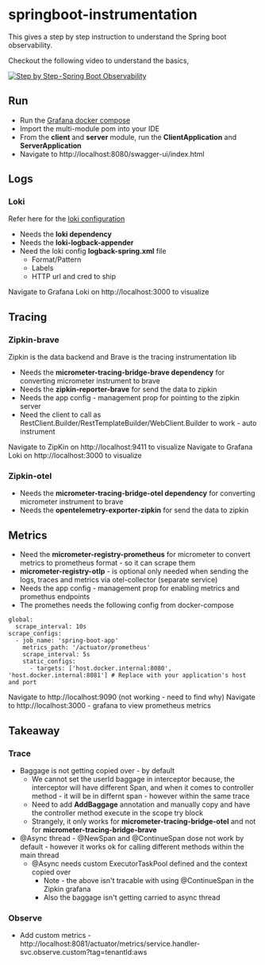 # springboot-instrumentation

This gives a step by step instruction to understand the Spring boot observability. 

Checkout the following video to understand the basics,

[![Step by Step - Spring Boot Observability](https://markdown-videos-api.jorgenkh.no/url?url=https%3A%2F%2Fyoutu.be%2FxR9q8xqwadI)](https://youtu.be/xR9q8xqwadI)

## Run

- Run the [Grafana docker compose](https://github.com/suriyaprakhash/docker-collection/blob/master/services/grafana/docker-compose.yml)
- Import the multi-module pom into your IDE 
- From the **client** and **server** module, run the **ClientApplication** and **ServerApplication**
- Navigate to http://localhost:8080/swagger-ui/index.html

## Logs

### Loki

Refer here for the [loki configuration](https://loki4j.github.io/loki-logback-appender/docs/configuration)

- Needs the **loki dependency**
- Needs the **loki-logback-appender**
- Need the loki config **logback-spring.xml** file
    - Format/Pattern
    - Labels
    - HTTP url and cred to ship

Navigate to Grafana Loki on http://localhost:3000 to visualize

## Tracing

### Zipkin-brave

Zipkin is the data backend and Brave is the tracing instrumentation lib

- Needs the **micrometer-tracing-bridge-brave dependency** for converting micrometer instrument to brave
- Needs the **zipkin-reporter-brave** for send the data to zipkin
- Needs the app config - management prop for pointing to the zipkin server
- Need the client to call as RestClient.Builder/RestTemplateBuilder/WebClient.Builder to work - auto instrument

Navigate to ZipKin on http://localhost:9411 to visualize
Navigate to Grafana Loki on http://localhost:3000 to visualize

### Zipkin-otel

- Needs the **micrometer-tracing-bridge-otel dependency** for converting micrometer instrument to brave
- Needs the **opentelemetry-exporter-zipkin** for send the data to zipkin

## Metrics

- Need the **micrometer-registry-prometheus** for micrometer to convert metrics to prometheus format - so it can scrape them
- **micrometer-registry-otlp** - is optional only needed when sending the logs, traces and metrics via otel-collector (separate service)
- Needs the app config - management prop for enabling metrics and promethus endpoints
- The promethes needs the following config from docker-compose
```
global:
  scrape_interval: 10s
scrape_configs:
  - job_name: 'spring-boot-app'
    metrics_path: '/actuator/prometheus'
    scrape_interval: 5s
    static_configs:
      - targets: ['host.docker.internal:8080', 'host.docker.internal:8081'] # Replace with your application's host and port
```

Navigate to http://localhost:9090 (not working - need to find why)
Navigate to http://localhost:3000 - grafana to view prometheus metrics


## Takeaway

### Trace

- Baggage is not getting copied over - by default
  - We cannot set the userId baggage in interceptor because, the interceptor will have different Span, and when it comes to controller method - it will be in differnt span - however within the same trace
  - Need to add **AddBaggage** annotation and manually copy and have the controller method execute in the scope try block
  - Strangely, it only works for **micrometer-tracing-bridge-otel** and not for **micrometer-tracing-bridge-brave**
- @Async thread - @NewSpan and @ContinueSpan dose not work by default - however it works ok for calling different methods within the main thread
  - @Async needs custom ExecutorTaskPool defined and the context copied over
    - Note - the above isn't tracable with using @ContinueSpan in the Zipkin grafana
    - Also the baggage isn't getting carried to async thread

### Observe

- Add custom metrics - http://localhost:8081/actuator/metrics/service.handler-svc.observe.custom?tag=tenantId:aws

